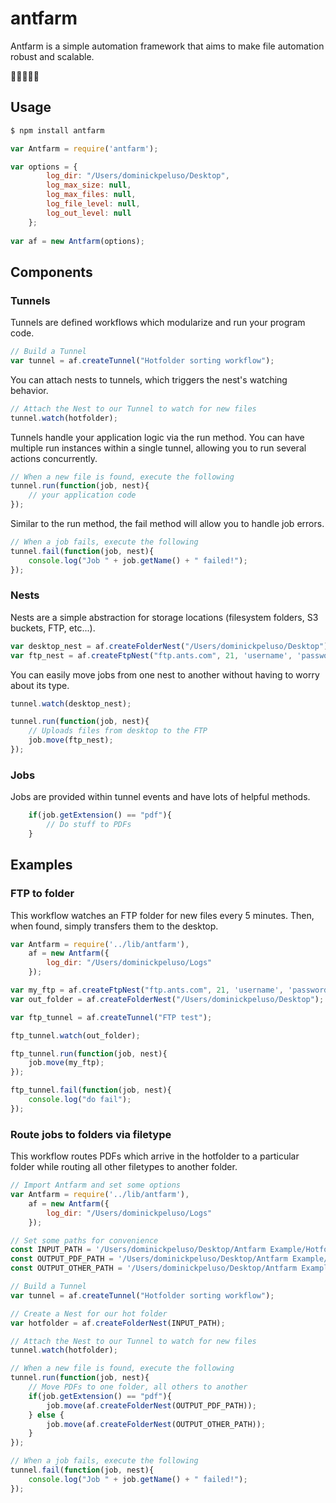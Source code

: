 # antfarm

Antfarm is a simple automation framework that aims to make file automation robust and scalable.

🐜🐜🐜🐜🐜

## Usage

```sh
$ npm install antfarm
```

```js
var Antfarm = require('antfarm');

var options = {
        log_dir: "/Users/dominickpeluso/Desktop",
        log_max_size: null,
        log_max_files: null,
        log_file_level: null,
        log_out_level: null
    };
    
var af = new Antfarm(options);
```

## Components

### Tunnels
Tunnels are defined workflows which modularize and run your program code.

```js
// Build a Tunnel
var tunnel = af.createTunnel("Hotfolder sorting workflow");
```

You can attach nests to tunnels, which triggers the nest's watching behavior.

```js
// Attach the Nest to our Tunnel to watch for new files
tunnel.watch(hotfolder);
```

Tunnels handle your application logic via the run method. You can have multiple run instances within a single tunnel, allowing you to run several actions concurrently.

```js
// When a new file is found, execute the following
tunnel.run(function(job, nest){
    // your application code
});
```

Similar to the run method, the fail method will allow you to handle job errors.
```js
// When a job fails, execute the following
tunnel.fail(function(job, nest){
    console.log("Job " + job.getName() + " failed!");
});
```

### Nests
Nests are a simple abstraction for storage locations (filesystem folders, S3 buckets, FTP, etc...). 

```js
var desktop_nest = af.createFolderNest("/Users/dominickpeluso/Desktop");
var ftp_nest = af.createFtpNest("ftp.ants.com", 21, 'username', 'password', 5);
```

You can easily move jobs from one nest to another without having to worry about its type.

```js
tunnel.watch(desktop_nest);

tunnel.run(function(job, nest){
    // Uploads files from desktop to the FTP
    job.move(ftp_nest);
});
```

### Jobs
Jobs are provided within tunnel events and have lots of helpful methods.

```js
    if(job.getExtension() == "pdf"){
        // Do stuff to PDFs
    }
```

## Examples

### FTP to folder
This workflow watches an FTP folder for new files every 5 minutes. Then, when found, simply transfers them to the desktop.

```js
var Antfarm = require('../lib/antfarm'),
    af = new Antfarm({
        log_dir: "/Users/dominickpeluso/Logs"
    });

var my_ftp = af.createFtpNest("ftp.ants.com", 21, 'username', 'password', 5);
var out_folder = af.createFolderNest("/Users/dominickpeluso/Desktop");

var ftp_tunnel = af.createTunnel("FTP test");

ftp_tunnel.watch(out_folder);

ftp_tunnel.run(function(job, nest){
    job.move(my_ftp);
});

ftp_tunnel.fail(function(job, nest){
    console.log("do fail");
});
```

### Route jobs to folders via filetype
This workflow routes PDFs which arrive in the hotfolder to a particular folder while routing all other filetypes to another folder.

```js
// Import Antfarm and set some options
var Antfarm = require('../lib/antfarm'),
    af = new Antfarm({
        log_dir: "/Users/dominickpeluso/Logs"
    });

// Set some paths for convenience
const INPUT_PATH = '/Users/dominickpeluso/Desktop/Antfarm Example/Hotfolder In';
const OUTPUT_PDF_PATH = '/Users/dominickpeluso/Desktop/Antfarm Example/Out/PDF';
const OUTPUT_OTHER_PATH = '/Users/dominickpeluso/Desktop/Antfarm Example/Out/Others';

// Build a Tunnel
var tunnel = af.createTunnel("Hotfolder sorting workflow");

// Create a Nest for our hot folder
var hotfolder = af.createFolderNest(INPUT_PATH);

// Attach the Nest to our Tunnel to watch for new files
tunnel.watch(hotfolder);

// When a new file is found, execute the following
tunnel.run(function(job, nest){
    // Move PDFs to one folder, all others to another
    if(job.getExtension() == "pdf"){
        job.move(af.createFolderNest(OUTPUT_PDF_PATH));
    } else {
        job.move(af.createFolderNest(OUTPUT_OTHER_PATH));
    }
});

// When a job fails, execute the following
tunnel.fail(function(job, nest){
    console.log("Job " + job.getName() + " failed!");
});
```
